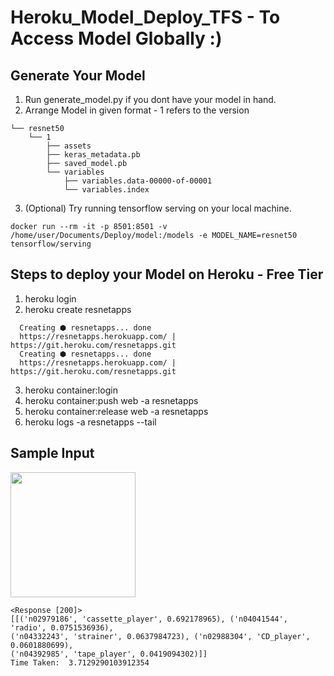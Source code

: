 # Heroku_Model_Deploy_TFS - To Access Model Globally :)
## Generate Your Model
1. Run generate_model.py if you dont have your model in hand.
2. Arrange Model in given format - 1 refers to the version
```
└── resnet50
    └── 1
        ├── assets
        ├── keras_metadata.pb
        ├── saved_model.pb
        └── variables
            ├── variables.data-00000-of-00001
            └── variables.index
```
3. (Optional) Try running tensorflow serving on your local machine.

```docker run --rm -it -p 8501:8501 -v /home/user/Documents/Deploy/model:/models -e MODEL_NAME=resnet50 tensorflow/serving```

## Steps to deploy your Model on Heroku - Free Tier
1. heroku login 
2. heroku create resnetapps
  ```
	Creating ⬢ resnetapps... done
	https://resnetapps.herokuapp.com/ | https://git.heroku.com/resnetapps.git
	Creating ⬢ resnetapps... done
	https://resnetapps.herokuapp.com/ | https://git.heroku.com/resnetapps.git
  ```
3. heroku container:login
4. heroku container:push web -a resnetapps
5. heroku container:release web -a resnetapps
6. heroku logs -a resnetapps --tail

## Sample Input
<img src=dvd.jpg width=200>

```
<Response [200]>
[[('n02979186', 'cassette_player', 0.692178965), ('n04041544', 'radio', 0.0751536936),
('n04332243', 'strainer', 0.0637984723), ('n02988304', 'CD_player', 0.0601880699),
('n04392985', 'tape_player', 0.0419094302)]]
Time Taken:  3.7129290103912354
```
